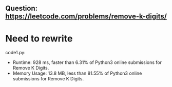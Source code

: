 ## Question: https://leetcode.com/problems/remove-k-digits/

# Need to rewrite

code1.py:
* Runtime: 928 ms, faster than 6.31% of Python3 online submissions for Remove K Digits.
* Memory Usage: 13.8 MB, less than 81.55% of Python3 online submissions for Remove K Digits.